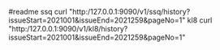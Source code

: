 #readme 
ssq
curl "http:/127.0.0.1:9090/v1/ssq/history?issueStart=2021001&issueEnd=2021259&pageNo=1"
kl8
curl "http:/127.0.0.1:9090/v1/kl8/history?issueStart=2021001&issueEnd=2021259&pageNo=1"
